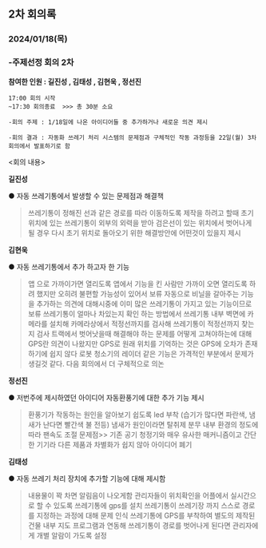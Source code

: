 ## 2차 회의록
### 2024/01/18(목)
### -주제선정 회의 2차

**참여한 인원 :  길진성 , 김태성 , 김현욱 , 정선진**

```
17:00 회의 시작
~17:30 회의종료  >>> 총 30분 소요

-회의 주제 : 1/18일에 나온 아이디어들 중 추가하거나 새로운 의견 제시

-회의 결과 : 자동화 쓰레기 처리 시스템의 문제점과 구체적인 작동 과정등을 22일(월) 3차 회의에서 발표하기로 함
```

<회의 내용>

**길진성**

● 자동 쓰레기통에서 발생할 수 있는 문제점과 해결책 
>쓰레기통이 정해진 선과 같은 경로를 따라 이동하도록 제작을 하려고 할때 초기 위치에 있는 
>쓰레기통이 외부의 외력을 받아 검은선이 있는 위치에서 벗어나게 될 경우 다시 초기 위치로 돌아오기 위한 해결방안에 어떤것이 있을지 제시

**김현욱**

● 자동 쓰레기통에서 추가 하고자 한 기능
>앱 으로 가까이가면 열리도록 앱에서 기능을 킨 사람만 가까이 오면 열리도록 하려 했지만 오히려 불편할 가능성이 있어서 보류
>자동으로 비닐을 갈아주는 기능을 추가하는 의견에 대해시중에 이미 많은 쓰레기통이 가지고 있는 기능이므로 보류
>쓰레기통이 얼마나 차있는지 확인 하는 방법에서 쓰레기통 내부 벽면에 카메라를 설치해 카메라상에서 적정선까지를 검사해 쓰레기통이 적정선까지 찾는지 검사
>트랙에서 벗어낫을때 해결해야 하는 문제를 어떻게 고쳐야하는에 대해 GPS란 의견이 나왔지만  GPS로 원래 위치를 기억하는 것은 GPS에 오차가 존재하기에 쉽지 않다
>로봇 청소기의 레이더 같은 기능은 가격적인 부분에서 문제가 생길것 같다. 다음 회의에서 더 구체적으로 의논

**정선진**

● 저번주에 제시하였던 아이디어 자동환풍기에 대한 추가 기능 제시
>환풍기가 작동하는 원인을 알아보기 쉽도록 led 부착 (습기가 많다면 파란색, 냄새가 난다면 빨간색 불 전등)
>냄새가 원인이라면 탈취제 분무
>내부 환경의 정도에 따라 팬속도 조절
문제점>>
기존 공기 청정기와 매우 유사한 매커니즘이고 간단한 기기라 다른 제품과 차별화가 쉽지 않아 아이디어 폐기

**김태성**

● 자동 쓰레기 처리 장치에 추가할 기능에 대해 제시함
>내용물이 꽉 차면 알림음이 나오게함
>관리자들이 위치확인을 어플에서 실시간으로 할 수 있도록 쓰레기통에 gps를 설치
쓰레기통이 쓰레기장 까지 스스로 경로를 지정하는 과정에 대해 문제 인식
>쓰레기통에 GPS를 부착하여 별도의 제작된 건물 내부 지도 프로그램과 연동해 쓰레기통이 경로를 벗어나게 된다면 관리자에게 개별 알람이 가도록 설정
